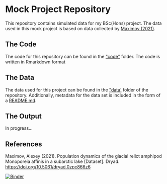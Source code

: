 # Mock Project Repository
This repository contains simulated data for my BSc(Hons) project. The data used in this mock project is based on data collected by [Maximov (2021)](https://doi.org/10.5061/dryad.0zpc866z6).

## The Code
The code for this repository can be found in the ["code"](https://github.com/muhammaduzairdavids/mock-project-repository/tree/main/code) folder. The code is written in Rmarkdown format 

## The Data
The data used for this project can be found in the ["data'](https://github.com/muhammaduzairdavids/mock-project-repository/tree/main/data) folder of the repository. Additionally, metadata for the data set is included in the form of a [README.md](https://github.com/muhammaduzairdavids/mock-project-repository/blob/main/data/README.md).

## The Output
In progress...

## References
Maximov, Alexey (2021). Population dynamics of the glacial relict amphipod Monoporeia affinis in a subarctic lake [Dataset]. Dryad. https://doi.org/10.5061/dryad.0zpc866z6

[![Binder](https://mybinder.org/badge_logo.svg)](https://mybinder.org/v2/gh/muhammaduzairdavids/mock-project-repository/HEAD)
